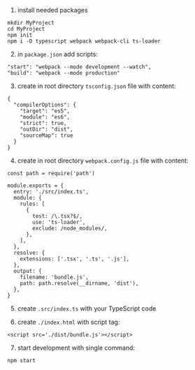 1. install needed packages
```
mkdir MyProject
cd MyProject
npm init
npm i -D typescript webpack webpack-cli ts-loader
```

2. in `package.json` add scripts:
```
"start": "webpack --mode development --watch",
"build": "webpack --mode production"
```

3. create in root directory `tsconfig.json` file with content:
```
{
  "compilerOptions": {
    "target": "es5",
    "module": "es6",
    "strict": true,
    "outDir": "dist",
    "sourceMap": true
  }
}
```

4. create in root directory `webpack.config.js` file with content:
```
const path = require('path')

module.exports = {
  entry: './src/index.ts',
  module: {
    rules: [
      {
        test: /\.tsx?$/,
        use: 'ts-loader',
        exclude: /node_modules/,
      },
    ],
  },
  resolve: {
    extensions: ['.tsx', '.ts', '.js'],
  },
  output: {
    filename: 'bundle.js',
    path: path.resolve(__dirname, 'dist'),
  },
}
```

5. create `.src/index.ts` with your TypeScript code

6. create `./index.html` with script tag:
```
<script src='./dist/bundle.js'></script>
```

7. start development with single command:
```
npm start
```
